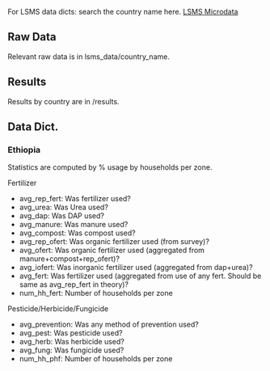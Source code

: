 
For LSMS data dicts: search the country name here.
[LSMS Microdata](http://microdata.worldbank.org/index.php/catalog/lsms)

## Raw Data
Relevant raw data is in lsms_data/country_name.

## Results
Results by country are in /results.

## Data Dict.
### Ethiopia
Statistics are computed by % usage by households per zone.

Fertilizer
* avg_rep_fert: Was fertilizer used?
* avg_urea: Was Urea used?
* avg_dap: Was DAP used?
* avg_manure: Was manure used?
* avg_compost: Was compost used?
* avg_rep_ofert: Was organic fertilizer used (from survey)?
* avg_ofert: Was organic fertilizer used (aggregated from manure+compost+rep_ofert)?
* avg_iofert: Was inorganic fertilizer used (aggregated from dap+urea)?
* avg_fert: Was fertilizer used (aggregated from use of any fert. Should be same as avg_rep_fert in theory)?
* num_hh_fert: Number of households per zone

Pesticide/Herbicide/Fungicide
* avg_prevention: Was any method of prevention used?
* avg_pest: Was pesticide used?
* avg_herb: Was herbicide used?
* avg_fung: Was fungicide used?
* num_hh_phf: Number of households per zone

